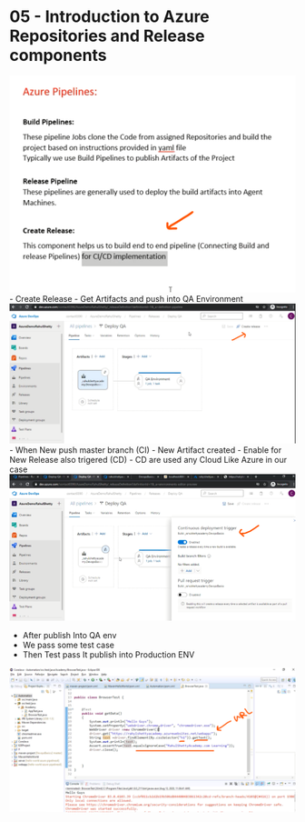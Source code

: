 # 05 - Introduction to Azure Repositories and Release components

<img src="./../img/C_26.png" alter="Fundamental"/>
- Create Release 
- Get Artifacts and push into QA Environment  
<img src="./../img/C_27.png" alter="Fundamental"/>
- When New push master branch (CI)
- New Artifact created 
- Enable for New Release also trigered (CD) 
- CD are used any Cloud Like Azure in our case 
<img src="./../img/C_28.png" alter="Fundamental"/>

- After publish Into QA env 
- We pass some test case 
- Then Test pass It publish into Production ENV

<img src="./../img/C_29.png" alter="Fundamental"/> 